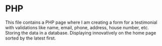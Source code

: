 # PHP
This file contains a PHP page where I am creating a form for a testimonial with validations like name, email, phone, address, house number, etc. Storing the data in a database. Displaying innovatively on the home page sorted by the latest first. 
